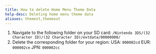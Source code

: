 ```yaml
---
title: How to delete Home Menu Theme Data
help-desc: Deleting home menu theme data
aliases: themext,themeext
---
```


1. Navigate to the following folder on your SD card: `/Nintendo 3DS/(32 Character ID)/(32 Character ID)/extdata/00000000/`
2. Delete the corresponding folder for your region:
  USA: `000002cd`
  EUR: `000002ce`
  JPN: `000002cc`
